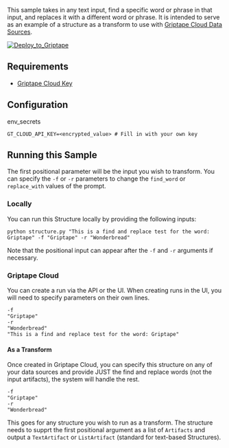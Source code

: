 This sample takes in any text input, find a specific word or phrase in that input, and replaces it with a different word or phrase. It is intended to serve as an example of a structure as a transform to use with [Griptape Cloud Data Sources](https://docs.griptape.ai/stable/griptape-cloud/data-sources/create-data-source/).

[![Deploy_to_Griptape](https://github.com/griptape-ai/griptape-cloud/assets/2302515/4fd57873-5c93-44a8-8fa3-ac1bf7d73bcc)](https://cloud.griptape.ai/structures/create?sample-name=griptape-find-replace-transform&type=sample&env-var=GT_CLOUD_API_KEY)

## Requirements

- [Griptape Cloud Key](https://cloud.griptape.ai/configuration/api-keys)

## Configuration

env_secrets
```
GT_CLOUD_API_KEY=<encrypted_value> # Fill in with your own key
```

## Running this Sample

The first positional parameter will be the input you wish to transform. You can specify the `-f` or `-r` parameters to change the `find_word` or `replace_with` values of the prompt.

### Locally

You can run this Structure locally by providing the following inputs:

```
python structure.py "This is a find and replace test for the word: Griptape" -f "Griptape" -r "Wonderbread"
```

Note that the positional input can appear after the `-f` and `-r` arguments if necessary.


### Griptape Cloud

You can create a run via the API or the UI. When creating runs in the UI, you will need to specify parameters on their own lines.

```
-f
"Griptape"
-r
"Wonderbread"
"This is a find and replace test for the word: Griptape"
```

#### As a Transform

Once created in Griptape Cloud, you can specify this structure on any of your data sources and provide JUST the find and replace words (not the input artifacts), the system will handle the rest.

```
-f
"Griptape"
-r
"Wonderbread"
```

This goes for any structure you wish to run as a transform. The structure needs to supprt the first positional argument as a list of `Artifacts` and output a `TextArtifact` or `ListArtifact` (standard for text-based Structures).
